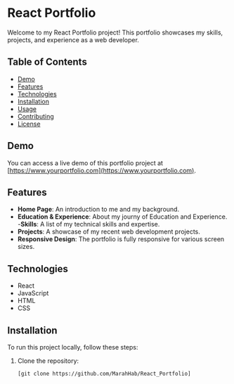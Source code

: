 # React Portfolio

Welcome to my React Portfolio project! This portfolio showcases my skills, projects, and experience as a web developer.

## Table of Contents

- [Demo](#demo)
- [Features](#features)
- [Technologies](#technologies)
- [Installation](#installation)
- [Usage](#usage)
- [Contributing](#contributing)
- [License](#license)

## Demo

You can access a live demo of this portfolio project at [https://www.yourportfolio.com](https://www.yourportfolio.com).

## Features

- **Home Page**: An introduction to me and my background.
- **Education & Experience**: About my journy of Education and Experience. 
-**Skills**: A list of my technical skills and expertise.
- **Projects**: A showcase of my recent web development projects.
- **Responsive Design**: The portfolio is fully responsive for various screen sizes.

## Technologies

- React
- JavaScript
- HTML
- CSS

## Installation

To run this project locally, follow these steps:

1. Clone the repository:

   ```bash
   [git clone https://github.com/MarahHab/React_Portfolio]

